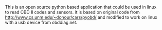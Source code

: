 This is an open source python based application that could be used in linux to read OBD II codes and sensors. It is based on original code from http://www.cs.unm.edu/~donour/cars/pyobd/ and modified to work on linux with a usb device from obddiag.net.